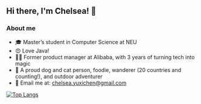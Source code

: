 ## Hi there, I'm Chelsea! 👋 

### About me
- 🎓 Master’s student in Computer Science at NEU
- 😍 Love Java!
- 🧚‍♀️ Former product manager at Alibaba, with 3 years of turning tech into magic
- 🤩 A proud dog and cat person, foodie, wanderer (20 countries and counting!), and outdoor adventurer
- 📮 Email me at: chelsea.yuxichen@gmail.com

[![Top Langs](https://github-readme-stats.vercel.app/api/top-langs/?username=ChelseaYuxiChen&layout=compact&size_weight=0.4&count_weight=0.7)](https://github.com/anuraghazra/github-readme-stats)
